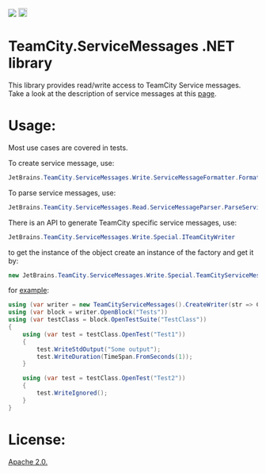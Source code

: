 [<img src="http://teamcity.jetbrains.com/app/rest/builds/buildType:(id:TeamCityServiceMessages_TeamCityServiceMessages)/statusIcon"/>](http://teamcity.jetbrains.com/viewType.html?buildTypeId=TeamCityServiceMessages_TeamCityServiceMessages) [<img src="https://www.nuget.org/Content/Logos/nugetlogo.png" height="18">](https://www.nuget.org/packages/TeamCity.ServiceMessages/)

TeamCity.ServiceMessages .NET library 
======================================

This library provides read/write access to TeamCity Service messages.
Take a look at the description of service messages at this [page](
http://confluence.jetbrains.net/display/TCDL/Build+Script+Interaction+with+TeamCity#BuildScriptInteractionwithTeamCity-ServiceMessages).


Usage:
======

Most use cases are covered in tests.

To create service message, use: 
```csharp
JetBrains.TeamCity.ServiceMessages.Write.ServiceMessageFormatter.FormatMessage
```	
To parse service messages, use: 
```csharp
JetBrains.TeamCity.ServiceMessages.Read.ServiceMessageParser.ParseServiceMessages
```
There is an API to generate TeamCity specific service messages, use: 
```csharp
JetBrains.TeamCity.ServiceMessages.Write.Special.ITeamCityWriter
```	
to get the instance of the object create an instance of the factory and get it by:
```csharp
new JetBrains.TeamCity.ServiceMessages.Write.Special.TeamCityServiceMessages().CreateWriter()
```

for [example](https://dotnetfiddle.net/4SoKKt):
```csharp
using (var writer = new TeamCityServiceMessages().CreateWriter(str => Console.WriteLine(str))
using (var block = writer.OpenBlock("Tests"))
using (var testClass = block.OpenTestSuite("TestClass"))
{
    using (var test = testClass.OpenTest("Test1"))
    {
        test.WriteStdOutput("Some output");
        test.WriteDuration(TimeSpan.FromSeconds(1));
    }

    using (var test = testClass.OpenTest("Test2"))
    {
        test.WriteIgnored();
    }
}
```

License:
========
[Apache 2.0.](https://github.com/JetBrains/TeamCity.ServiceMessages/blob/master/LICENSE.txt)
